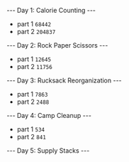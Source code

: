 
--- Day 1: Calorie Counting ---
* part 1 `68442`
* part 2 `204837`

--- Day 2: Rock Paper Scissors ---
* part 1 `12645`
* part 2 `11756`

--- Day 3: Rucksack Reorganization ---
* part 1 `7863`
* part 2 `2488`

--- Day 4: Camp Cleanup ---
* part 1 `534`
* part 2 `841`

--- Day 5: Supply Stacks ---







